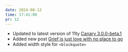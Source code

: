 ```yaml
---
date: 2024-08-12
time: 17:41:00
pr: 12
---
```

- Updated to latest version of 11ty [Canary 3.0.0-beta.1](https://www.11ty.dev/blog/canary-eleventy-v3/)
- Added new post [Grief is just love with no place to go](/posts/grief-is-just-love-with-no-place-to-go/)
- Added width style for `<blockquote>`
